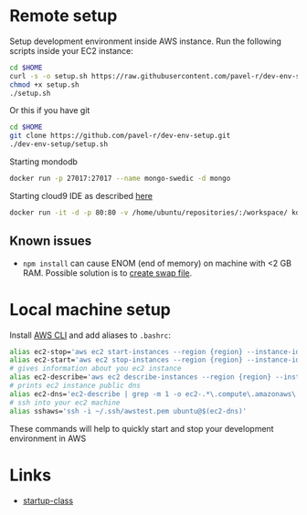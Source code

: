 # Remote setup
Setup development environment inside AWS instance. Run the following scripts inside your EC2 instance:
```bash
cd $HOME
curl -s -o setup.sh https://raw.githubusercontent.com/pavel-r/dev-env-setup/master/setup.sh
chmod +x setup.sh
./setup.sh
```
Or this if you have git
```bash
cd $HOME
git clone https://github.com/pavel-r/dev-env-setup.git
./dev-env-setup/setup.sh
```
Starting mondodb
```bash
docker run -p 27017:27017 --name mongo-swedic -d mongo
```
Starting cloud9 IDE as described [here](https://github.com/kdelfour/cloud9-docker)
```bash
docker run -it -d -p 80:80 -v /home/ubuntu/repositories/:/workspace/ kdelfour/cloud9-docker
```
## Known issues

* `npm install` can cause ENOM (end of memory) on machine with <2 GB RAM. Possible solution is to [create swap file](https://www.digitalocean.com/community/tutorials/how-to-add-swap-on-ubuntu-14-04).

# Local machine setup
Install [AWS CLI](https://aws.amazon.com/cli/) and add aliases to `.bashrc`:
```bash
alias ec2-stop='aws ec2 start-instances --region {region} --instance-ids {your-id}'
alias ec2-start='aws ec2 stop-instances --region {region} --instance-ids {your-id}'
# gives information about you ec2 instance
alias ec2-describe='aws ec2 describe-instances --region {region} --instance-ids {your-id}'
# prints ec2 instance public dns
alias ec2-dns='ec2-describe | grep -m 1 -o ec2-.*\.compute\.amazonaws\.com'
# ssh into your ec2 machine
alias sshaws='ssh -i ~/.ssh/awstest.pem ubuntu@$(ec2-dns)'
```
These commands will help to quickly start and stop your development environment in AWS

# Links
* [startup-class](https://github.com/startup-class/setup)
